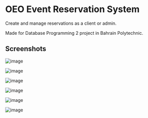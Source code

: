# OEO Event Reservation System
Create and manage reservations as a client or admin.

Made for Database Programming 2 project in Bahrain Polytechnic.

## Screenshots

![image](https://github.com/HasanMohamed19/OEO-dbp2/assets/134844972/4d97a1c9-b2b8-48ff-b75b-596eb6ce88e4)

![image](https://github.com/HasanMohamed19/OEO-dbp2/assets/134844972/1498b4f7-52af-4975-afeb-dc88523ce965)

![image](https://github.com/HasanMohamed19/OEO-dbp2/assets/134844972/f1be38a3-d706-4ccd-b2aa-0e5ae49e836f)

![image](https://github.com/HasanMohamed19/OEO-dbp2/assets/134844972/da063de8-27d5-4097-859f-7af337e7d25b)

![image](https://github.com/HasanMohamed19/OEO-dbp2/assets/134844972/263a09eb-610a-41b6-86a1-6835d8ee368d)

![image](https://github.com/HasanMohamed19/OEO-dbp2/assets/134844972/888b4033-4f9b-4000-a0fe-c86e168d1088)
